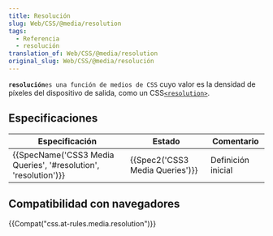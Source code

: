 ```yaml
---
title: Resolución
slug: Web/CSS/@media/resolution
tags:
  - Referencia
  - resolución
translation_of: Web/CSS/@media/resolution
original_slug: Web/CSS/@media/resolución
---
```

**`resolución`**`es una función de medios de CSS` cuyo valor es la densidad de píxeles del dispositivo de salida, como un CSS[`<resolution>`](/es/docs/Web/CSS/resolution).

## Especificaciones

| Especificación                                                                       | Estado                                   | Comentario         |
| ------------------------------------------------------------------------------------ | ---------------------------------------- | ------------------ |
| {{SpecName('CSS3 Media Queries', '#resolution', 'resolution')}} | {{Spec2('CSS3 Media Queries')}} | Definición inicial |

## Compatibilidad con navegadores

{{Compat("css.at-rules.media.resolution")}}
